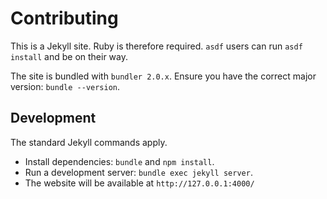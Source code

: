 # Contributing

This is a Jekyll site. Ruby is therefore required. `asdf` users can run `asdf install` and be on their way.

The site is bundled with `bundler 2.0.x`. Ensure you have the correct major version: `bundle --version`.

## Development

The standard Jekyll commands apply.

- Install dependencies: `bundle` and `npm install`.
- Run a development server: `bundle exec jekyll server`.
- The website will be available at `http://127.0.0.1:4000/`